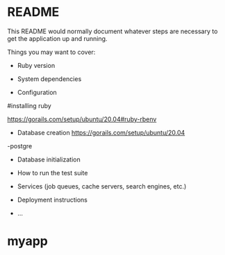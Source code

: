 # README

This README would normally document whatever steps are necessary to get the
application up and running.

Things you may want to cover:

* Ruby version

* System dependencies

* Configuration

#installing ruby

https://gorails.com/setup/ubuntu/20.04#ruby-rbenv

* Database creation
https://gorails.com/setup/ubuntu/20.04

-postgre

* Database initialization

* How to run the test suite

* Services (job queues, cache servers, search engines, etc.)

* Deployment instructions

* ...
# myapp
